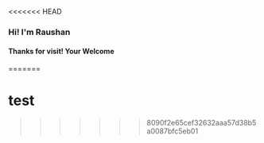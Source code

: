 <<<<<<< HEAD
### Hi! I'm Raushan
#### Thanks for visit! Your Welcome
=======
# test
>>>>>>> 8090f2e65cef32632aaa57d38b5a0087bfc5eb01
